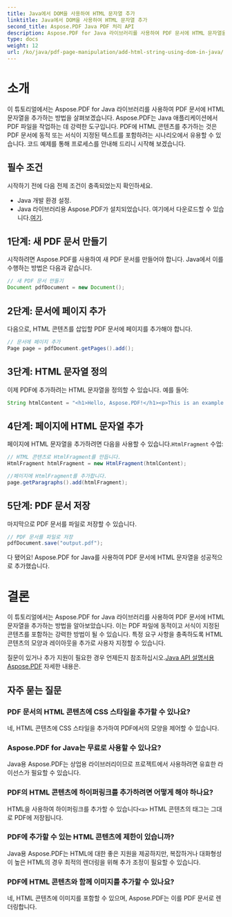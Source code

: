 ```yaml
---
title: Java에서 DOM을 사용하여 HTML 문자열 추가
linktitle: Java에서 DOM을 사용하여 HTML 문자열 추가
second_title: Aspose.PDF Java PDF 처리 API
description: Aspose.PDF for Java 라이브러리를 사용하여 PDF 문서에 HTML 문자열을 추가하는 방법을 알아보세요. 이 단계별 가이드는 소스 코드 예제를 통해 프로세스를 보여줍니다.
type: docs
weight: 12
url: /ko/java/pdf-page-manipulation/add-html-string-using-dom-in-java/
---
```


# 소개
이 튜토리얼에서는 Aspose.PDF for Java 라이브러리를 사용하여 PDF 문서에 HTML 문자열을 추가하는 방법을 살펴보겠습니다. Aspose.PDF는 Java 애플리케이션에서 PDF 파일을 작업하는 데 강력한 도구입니다. PDF에 HTML 콘텐츠를 추가하는 것은 PDF 문서에 동적 또는 서식이 지정된 텍스트를 포함하려는 시나리오에서 유용할 수 있습니다. 코드 예제를 통해 프로세스를 안내해 드리니 시작해 보겠습니다.

## 필수 조건
시작하기 전에 다음 전제 조건이 충족되었는지 확인하세요.
- Java 개발 환경 설정.
-  Java 라이브러리용 Aspose.PDF가 설치되었습니다. 여기에서 다운로드할 수 있습니다.[여기](https://releases.aspose.com/pdf/java/).

## 1단계: 새 PDF 문서 만들기
시작하려면 Aspose.PDF를 사용하여 새 PDF 문서를 만들어야 합니다. Java에서 이를 수행하는 방법은 다음과 같습니다.

```java
// 새 PDF 문서 만들기
Document pdfDocument = new Document();
```

## 2단계: 문서에 페이지 추가
다음으로, HTML 콘텐츠를 삽입할 PDF 문서에 페이지를 추가해야 합니다.

```java
// 문서에 페이지 추가
Page page = pdfDocument.getPages().add();
```

## 3단계: HTML 문자열 정의
이제 PDF에 추가하려는 HTML 문자열을 정의할 수 있습니다. 예를 들어:

```java
String htmlContent = "<h1>Hello, Aspose.PDF!</h1><p>This is an example of adding HTML content to a PDF document.</p>";
```

## 4단계: 페이지에 HTML 문자열 추가
 페이지에 HTML 문자열을 추가하려면 다음을 사용할 수 있습니다.`HtmlFragment` 수업:

```java
// HTML 콘텐츠로 HtmlFragment를 만듭니다.
HtmlFragment htmlFragment = new HtmlFragment(htmlContent);

//페이지에 HtmlFragment를 추가합니다.
page.getParagraphs().add(htmlFragment);
```

## 5단계: PDF 문서 저장
마지막으로 PDF 문서를 파일로 저장할 수 있습니다.

```java
// PDF 문서를 파일로 저장
pdfDocument.save("output.pdf");
```

다 됐어요! Aspose.PDF for Java를 사용하여 PDF 문서에 HTML 문자열을 성공적으로 추가했습니다.

# 결론
이 튜토리얼에서는 Aspose.PDF for Java 라이브러리를 사용하여 PDF 문서에 HTML 문자열을 추가하는 방법을 알아보았습니다. 이는 PDF 파일에 동적이고 서식이 지정된 콘텐츠를 포함하는 강력한 방법이 될 수 있습니다. 특정 요구 사항을 충족하도록 HTML 콘텐츠의 모양과 레이아웃을 추가로 사용자 지정할 수 있습니다.

 질문이 있거나 추가 지원이 필요한 경우 언제든지 참조하십시오.[Java API 설명서용 Aspose.PDF](https://reference.aspose.com/pdf/java/) 자세한 내용은.

## 자주 묻는 질문

### PDF 문서의 HTML 콘텐츠에 CSS 스타일을 추가할 수 있나요?
   네, HTML 콘텐츠에 CSS 스타일을 추가하여 PDF에서의 모양을 제어할 수 있습니다.

### Aspose.PDF for Java는 무료로 사용할 수 있나요?
   Java용 Aspose.PDF는 상업용 라이브러리이므로 프로젝트에서 사용하려면 유효한 라이선스가 필요할 수 있습니다.

### PDF의 HTML 콘텐츠에 하이퍼링크를 추가하려면 어떻게 해야 하나요?
   HTML을 사용하여 하이퍼링크를 추가할 수 있습니다`<a>` HTML 콘텐츠의 태그는 그대로 PDF에 저장됩니다.

### PDF에 추가할 수 있는 HTML 콘텐츠에 제한이 있습니까?
   Java용 Aspose.PDF는 HTML에 대한 좋은 지원을 제공하지만, 복잡하거나 대화형성이 높은 HTML의 경우 최적의 렌더링을 위해 추가 조정이 필요할 수 있습니다.

### PDF에 HTML 콘텐츠와 함께 이미지를 추가할 수 있나요?
   네, HTML 콘텐츠에 이미지를 포함할 수 있으며, Aspose.PDF는 이를 PDF 문서로 렌더링합니다.